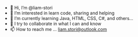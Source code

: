 - 👋 Hi, I’m @liam-stori
- 👀 I’m interested in learn code, sharing and helping
- 🌱 I’m currently learning Java, HTML, CSS, C#, and others...
- 💞️ I try to collaborate in what I can and know
- 📫 How to reach me ... liam.stori@outlook.com

<!---
liam-stori/liam-stori is a ✨ special ✨ repository because its `README.md` (this file) appears on your GitHub profile.
You can click the Preview link to take a look at your changes.
--->
